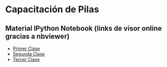 # Capacitación de Pilas

## Material IPython Notebook (links de visor online gracias a nbviewer)

* [Primer Clase](https://nbviewer.jupyter.org/format/slides/github/UNPSJB/capacitacion-pilas-2016/blob/master/pilas-slides/Entorno%20Pilas.ipynb#/)
* [Segunda Clase](https://nbviewer.jupyter.org/format/slides/github/UNPSJB/capacitacion-pilas-2016/blob/master/pilas-slides/Segunda%20Clase%20Taller%20Pilas.ipynb#/)
* [Tercer Clase](https://github.com/UNPSJB/capacitacion-pilas-2016/blob/master/pilas-slides/Tercera%20Clase%20Taller%20Pilas.ipynb)



